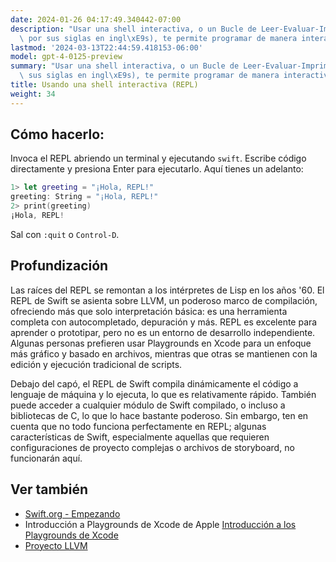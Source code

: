 ```yaml
---
date: 2024-01-26 04:17:49.340442-07:00
description: "Usar una shell interactiva, o un Bucle de Leer-Evaluar-Imprimir (REPL,\
  \ por sus siglas en ingl\xE9s), te permite programar de manera interactiva. Los\u2026"
lastmod: '2024-03-13T22:44:59.418153-06:00'
model: gpt-4-0125-preview
summary: "Usar una shell interactiva, o un Bucle de Leer-Evaluar-Imprimir (REPL, por\
  \ sus siglas en ingl\xE9s), te permite programar de manera interactiva."
title: Usando una shell interactiva (REPL)
weight: 34
---
```


## Cómo hacerlo:
Invoca el REPL abriendo un terminal y ejecutando `swift`. Escribe código directamente y presiona Enter para ejecutarlo. Aquí tienes un adelanto:

```Swift
1> let greeting = "¡Hola, REPL!"
greeting: String = "¡Hola, REPL!"
2> print(greeting)
¡Hola, REPL!
```

Sal con `:quit` o `Control-D`.

## Profundización
Las raíces del REPL se remontan a los intérpretes de Lisp en los años '60. El REPL de Swift se asienta sobre LLVM, un poderoso marco de compilación, ofreciendo más que solo interpretación básica: es una herramienta completa con autocompletado, depuración y más. REPL es excelente para aprender o prototipar, pero no es un entorno de desarrollo independiente. Algunas personas prefieren usar Playgrounds en Xcode para un enfoque más gráfico y basado en archivos, mientras que otras se mantienen con la edición y ejecución tradicional de scripts.

Debajo del capó, el REPL de Swift compila dinámicamente el código a lenguaje de máquina y lo ejecuta, lo que es relativamente rápido. También puede acceder a cualquier módulo de Swift compilado, o incluso a bibliotecas de C, lo que lo hace bastante poderoso. Sin embargo, ten en cuenta que no todo funciona perfectamente en REPL; algunas características de Swift, especialmente aquellas que requieren configuraciones de proyecto complejas o archivos de storyboard, no funcionarán aquí.

## Ver también
- [Swift.org - Empezando](https://www.swift.org/getting-started/#using-the-repl)
- Introducción a Playgrounds de Xcode de Apple [Introducción a los Playgrounds de Xcode](https://developer.apple.com/videos/play/wwdc2014/408/)
- [Proyecto LLVM](https://llvm.org/)
